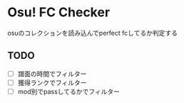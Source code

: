 # Osu! FC Checker
osuのコレクションを読み込んでperfect fcしてるか判定する

## TODO

- [ ] 譜面の時間でフィルター
- [ ] 獲得ランクでフィルター
- [ ] mod別でpassしてるかでフィルター